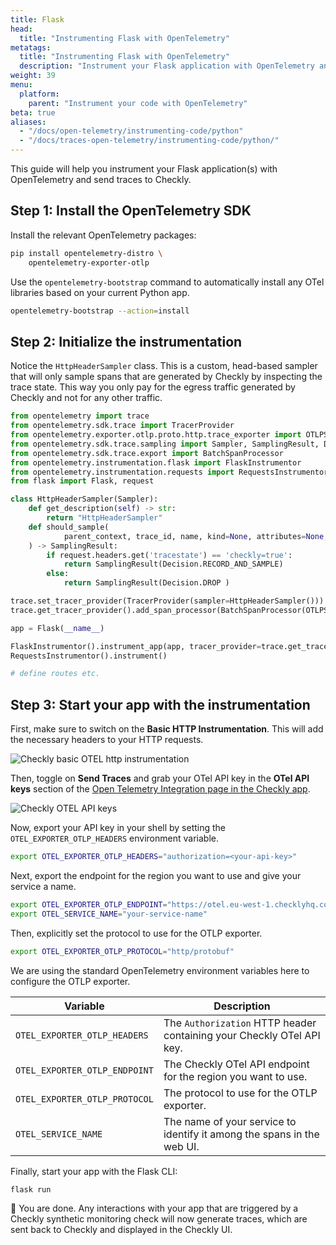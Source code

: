 ```yaml
---
title: Flask
head:
  title: "Instrumenting Flask with OpenTelemetry"
metatags:
  title: "Instrumenting Flask with OpenTelemetry"
  description: "Instrument your Flask application with OpenTelemetry and send traces to Checkly."
weight: 39
menu:
  platform:
    parent: "Instrument your code with OpenTelemetry"
beta: true
aliases:
  - "/docs/open-telemetry/instrumenting-code/python"
  - "/docs/traces-open-telemetry/instrumenting-code/python/"
---
```


This guide will help you instrument your Flask application(s) with OpenTelemetry and send traces to Checkly.
<!--more-->
## Step 1: Install the OpenTelemetry SDK

Install the relevant OpenTelemetry packages:

```bash
pip install opentelemetry-distro \
    opentelemetry-exporter-otlp
```

Use the `opentelemetry-bootstrap` command to automatically install any OTel libraries based on your current Python app.

```bash
opentelemetry-bootstrap --action=install
```


## Step 2: Initialize the instrumentation

Notice the `HttpHeaderSampler` class. This is a custom, head-based sampler that will only sample spans that are generated 
by Checkly by inspecting the trace state. This way you only pay for the egress traffic generated by Checkly and not for 
any other traffic.

```python
from opentelemetry import trace
from opentelemetry.sdk.trace import TracerProvider
from opentelemetry.exporter.otlp.proto.http.trace_exporter import OTLPSpanExporter
from opentelemetry.sdk.trace.sampling import Sampler, SamplingResult, Decision
from opentelemetry.sdk.trace.export import BatchSpanProcessor
from opentelemetry.instrumentation.flask import FlaskInstrumentor
from opentelemetry.instrumentation.requests import RequestsInstrumentor
from flask import Flask, request

class HttpHeaderSampler(Sampler):
    def get_description(self) -> str:
        return "HttpHeaderSampler"
    def should_sample(
            parent_context, trace_id, name, kind=None, attributes=None, links=None, trace_state=None
    ) -> SamplingResult:
        if request.headers.get('tracestate') == 'checkly=true':
            return SamplingResult(Decision.RECORD_AND_SAMPLE)
        else:
            return SamplingResult(Decision.DROP )

trace.set_tracer_provider(TracerProvider(sampler=HttpHeaderSampler()))
trace.get_tracer_provider().add_span_processor(BatchSpanProcessor(OTLPSpanExporter()))

app = Flask(__name__)

FlaskInstrumentor().instrument_app(app, tracer_provider=trace.get_tracer_provider())
RequestsInstrumentor().instrument()

# define routes etc.
```

## Step 3: Start your app with the instrumentation

First, make sure to switch on the **Basic HTTP Instrumentation**. This will add the necessary headers to your HTTP requests.

![Checkly basic OTEL http instrumentation](/docs/images/otel/otel_basic_instrumentation.png)

Then, toggle on **Send Traces** and grab your OTel API key in the **OTel API keys** section of the [Open Telemetry Integration page in the Checkly app](https://app.checklyhq.com/settings/account/open-telemetry).

![Checkly OTEL API keys](/docs/images/otel/otel_send_traces.png)

Now, export your API key in your shell by setting the `OTEL_EXPORTER_OTLP_HEADERS` environment variable.

```bash
export OTEL_EXPORTER_OTLP_HEADERS="authorization=<your-api-key>"
```

Next, export the endpoint for the region you want to use and give your service a name.
```bash
export OTEL_EXPORTER_OTLP_ENDPOINT="https://otel.eu-west-1.checklyhq.com"
export OTEL_SERVICE_NAME="your-service-name"
```
Then, explicitly set the protocol to use for the OTLP exporter.

```bash
export OTEL_EXPORTER_OTLP_PROTOCOL="http/protobuf"
````

We are using the standard OpenTelemetry environment variables here to configure the OTLP exporter.

| Variable                      | Description                                                                              |
|-------------------------------|------------------------------------------------------------------------------------------|
| `OTEL_EXPORTER_OTLP_HEADERS`  | The `Authorization` HTTP header containing your Checkly OTel API key.                    |
| `OTEL_EXPORTER_OTLP_ENDPOINT` | The Checkly OTel API endpoint for the region you want to use.                            |
| `OTEL_EXPORTER_OTLP_PROTOCOL` | The protocol to use for the OTLP exporter.                             |
| `OTEL_SERVICE_NAME`           | The name of your service to identify it among the spans in the web UI.                   |

Finally, start your app with the Flask CLI:

```bash
flask run 
```

🎉 You are done. Any interactions with your app that are triggered by a Checkly synthetic monitoring check will now generate
traces, which are sent back to Checkly and displayed in the Checkly UI.
